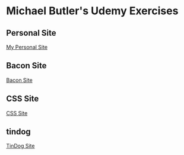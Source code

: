 # Michael Butler's Udemy Exercises

## Personal Site
[My Personal Site](https://thecyberbutler.github.io/personal-site)

## Bacon Site
[Bacon Site](https://thecyberbutler.github.io/bacon-site)

## CSS Site
[CSS Site](https://thecyberbutler.github.io/css-my-site)

## tindog
[TinDog Site](https://thecyberbutler.github.io/tindog/)
